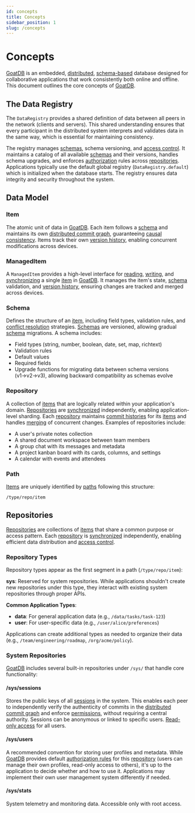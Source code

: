 ```yaml
---
id: concepts
title: Concepts
sidebar_position: 1
slug: /concepts
---
```



# Concepts

[GoatDB](/) is an embedded, [distributed](/docs/architecture),
[schema-based](/docs/schema) database designed for collaborative applications that
work consistently both online and offline. This document outlines the core
concepts of [GoatDB](/).

## The Data Registry

The `DataRegistry` provides a shared definition of data between all peers in the
network (clients and servers). This shared understanding ensures that every
participant in the distributed system interprets and validates data in the same
way, which is essential for maintaining consistency.

The registry manages [schemas](/docs/schema), schema versioning, and
[access control](/docs/authorization). It maintains a catalog of all available
[schemas](/docs/schema) and their versions, handles schema upgrades, and enforces
[authorization](/docs/authorization) rules across [repositories](/docs/repositories).
Applications typically use the default global registry (`DataRegistry.default`)
which is initialized when the database starts. The registry ensures data
integrity and security throughout the system.

## Data Model

### Item

The atomic unit of data in [GoatDB](/). Each item follows a [schema](/docs/schema)
and maintains its own [distributed commit graph](/docs/commit-graph), guaranteeing
[causal consistency](https://en.wikipedia.org/wiki/Causal_consistency). Items
track their own [version history](/docs/commit-graph), enabling concurrent
modifications across devices.

### ManagedItem

A `ManagedItem` provides a high-level interface for [reading](/docs/read-write-data),
[writing](/docs/read-write-data), and [synchronizing](/docs/sync) a single
[item](/docs/concepts#item) in [GoatDB](/). It manages the item's state,
[schema](/docs/schema) validation, and [version history](/docs/commit-graph), ensuring
changes are tracked and merged across devices.

### Schema

Defines the structure of an [item](#item), including field types, validation
rules, and [conflict resolution](/docs/conflict-resolution) strategies.
[Schemas](/docs/schema) are versioned, allowing gradual [schema](/docs/schema) migrations.
A schema includes:

- Field types (string, number, boolean, date, set, map, richtext)
- Validation rules
- Default values
- Required fields
- Upgrade functions for migrating data between schema versions (v1→v2→v3),
  allowing backward compatibility as schemas evolve

### Repository

A collection of [items](#item) that are logically related within your
application's domain. [Repositories](/docs/repositories) are [synchronized](/docs/sync)
independently, enabling application-level sharding. Each
[repository](/docs/repositories) maintains [commit histories](/docs/commit-graph) for its
[items](#item) and handles [merging](/docs/conflict-resolution) of concurrent
changes. Examples of repositories include:

- A user's private notes collection
- A shared document workspace between team members
- A group chat with its messages and metadata
- A project kanban board with its cards, columns, and settings
- A calendar with events and attendees

### Path

[Items](#item) are uniquely identified by [paths](#path) following this
structure:

```
/type/repo/item
```

## Repositories

[Repositories](/docs/repositories) are collections of [items](#item) that share a
common purpose or access pattern. Each [repository](/docs/repositories) is
[synchronized](/docs/sync) independently, enabling efficient data distribution and
[access control](/docs/authorization).

### Repository Types

Repository types appear as the first segment in a path (`/type/repo/item`):

**sys**: Reserved for system repositories. While applications shouldn't create
new repositories under this type, they interact with existing system
repositories through proper APIs.

**Common Application Types**:

- **data**: For general application data (e.g., `/data/tasks/task-123`)
- **user**: For user-specific data (e.g., `/user/alice/preferences`)

Applications can create additional types as needed to organize their data (e.g.,
`/team/engineering/roadmap`, `/org/acme/policy`).

### System Repositories

[GoatDB](https://goatdb.dev/) includes several built-in repositories under
`/sys/` that handle core functionality:

#### /sys/sessions

Stores the public keys of all [sessions](/docs/sessions) in the system. This enables
each peer to independently verify the authenticity of commits in the
[distributed commit graph](/docs/commit-graph) and enforce
[permissions](/docs/authorization), without requiring a central authority. Sessions
can be anonymous or linked to specific users.
[Read-only access](/docs/authorization#built-in-rules) for all users.

#### /sys/users

A recommended convention for storing user profiles and metadata. While
[GoatDB](https://goatdb.dev/) provides default
[authorization rules](/docs/authorization) for this [repository](/docs/repositories)
(users can manage their own profiles, read-only access to others), it's up to
the application to decide whether and how to use it. Applications may implement
their own user management system differently if needed.

#### /sys/stats

System telemetry and monitoring data. Accessible only with root access.
